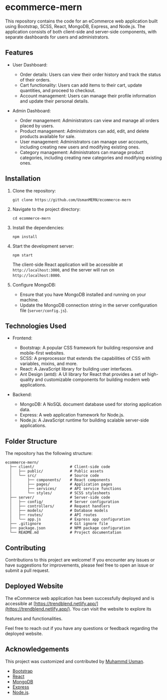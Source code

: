 # ecommerce-mern

This repository contains the code for an eCommerce web application built using Bootstrap, SCSS, React, MongoDB, Express, and Node.js. The application consists of both client-side and server-side components, with separate dashboards for users and administrators.

## Features

- User Dashboard:
  - Order details: Users can view their order history and track the status of their orders.
  - Cart functionality: Users can add items to their cart, update quantities, and proceed to checkout.
  - Account management: Users can manage their profile information and update their personal details.

- Admin Dashboard:
  - Order management: Administrators can view and manage all orders placed by users.
  - Product management: Administrators can add, edit, and delete products available for sale.
  - User management: Administrators can manage user accounts, including creating new users and modifying existing ones.
  - Category management: Administrators can manage product categories, including creating new categories and modifying existing ones.

## Installation

1. Clone the repository:

   ```
   git clone https://github.com/UsmanMERN/ecommerce-mern
   ```

2. Navigate to the project directory:

   ```
   cd ecommerce-mern
   ```

3. Install the dependencies:

   ```
   npm install
   ```

4. Start the development server:

   ```
   npm start
   ```

   The client-side React application will be accessible at `http://localhost:3000`, and the server will run on `http://localhost:8000`.

5. Configure MongoDB:

   - Ensure that you have MongoDB installed and running on your machine.
   - Update the MongoDB connection string in the server configuration file (`server/config.js`).

## Technologies Used

- Frontend:
  - Bootstrap: A popular CSS framework for building responsive and mobile-first websites.
  - SCSS: A preprocessor that extends the capabilities of CSS with variables, mixins, and more.
  - React: A JavaScript library for building user interfaces.
  - Ant Design (antd): A UI library for React that provides a set of high-quality and customizable components for building modern web applications.

- Backend:
  - MongoDB: A NoSQL document database used for storing application data.
  - Express: A web application framework for Node.js.
  - Node.js: A JavaScript runtime for building scalable server-side applications.

## Folder Structure

The repository has the following structure:

```
ecommerce-mern/
  ├── client/                # Client-side code
  │   ├── public/            # Public assets
  │   └── src/               # Source code
  │       ├── components/    # React components
  │       ├── pages/         # Application pages
  │       ├── services/      # API service functions
  │       └── styles/        # SCSS stylesheets
  ├── server/                # Server-side code
  │   ├── config/            # Server configuration
  │   ├── controllers/       # Request handlers
  │   ├── models/            # Database models
  │   ├── routes/            # API routes
  │   └── app.js             # Express app configuration
  ├── .gitignore             # Git ignore file
  ├── package.json           # NPM package configuration
  └── README.md              # Project documentation
```

## Contributing

Contributions to this project are welcome! If you encounter any issues or have suggestions for improvements, please feel free to open an issue or submit a pull request.

## Deployed Website

The eCommerce web application has been successfully deployed and is accessible at [https://trendblend.netlify.app/](https://trendblend.netlify.app/). You can visit the website to explore its

 features and functionalities.

Feel free to reach out if you have any questions or feedback regarding the deployed website.

## Acknowledgements

This project was customized and contributed by [Muhammd Usman](https://github.com/UsmanMERN).

- [Bootstrap](https://getbootstrap.com/)
- [React](https://reactjs.org/)
- [MongoDB](https://www.mongodb.com/)
- [Express](https://expressjs.com/)
- [Node.js](https://nodejs.org/).
